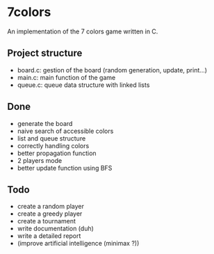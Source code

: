 # 7colors
An implementation of the 7 colors game written in C.

## Project structure
* board.c: gestion of the board (random generation, update, print...)
* main.c: main function of the game
* queue.c: queue data structure with linked lists

## Done
* generate the board
* naive search of accessible colors
* list and queue structure
* correctly handling colors
* better propagation function
* 2 players mode
* better update function using BFS

## Todo
* create a random player
* create a greedy player
* create a tournament
* write documentation (duh)
* write a detailed report
* (improve artificial intelligence (minimax ?))

